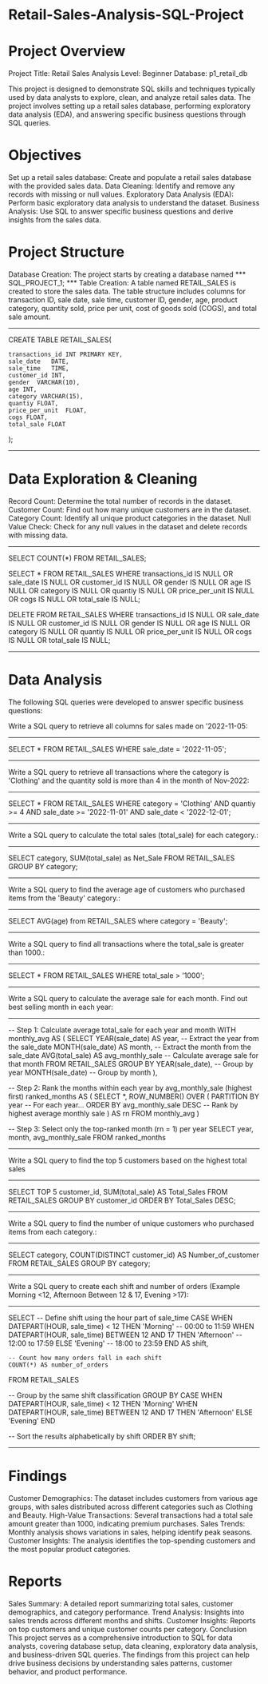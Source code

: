 # Retail-Sales-Analysis-SQL-Project
# Project Overview
Project Title: Retail Sales Analysis
Level: Beginner
Database: p1_retail_db

This project is designed to demonstrate SQL skills and techniques typically used by data analysts to explore, clean, and analyze retail sales data. The project involves setting up a retail sales database, performing exploratory data analysis (EDA), and answering specific business questions through SQL queries.
# Objectives
Set up a retail sales database: Create and populate a retail sales database with the provided sales data.
Data Cleaning: Identify and remove any records with missing or null values.
Exploratory Data Analysis (EDA): Perform basic exploratory data analysis to understand the dataset.
Business Analysis: Use SQL to answer specific business questions and derive insights from the sales data.

# Project Structure
Database Creation: The project starts by creating a database named *** SQL_PROJECT_1; ***
Table Creation: A table named RETAIL_SALES is created to store the sales data. The table structure includes columns for transaction ID, sale date, sale time, customer ID, gender, age, product category, quantity sold, price per unit, cost of goods sold (COGS), and total sale amount.

***
  CREATE TABLE RETAIL_SALES(

	transactions_id	INT PRIMARY KEY,
	sale_date	DATE,
	sale_time	TIME,
	customer_id	INT,
	gender	VARCHAR(10),
	age	INT,
	category VARCHAR(15),
	quantiy	FLOAT,
	price_per_unit	FLOAT,
	cogs FLOAT,
	total_sale FLOAT

  );
***

# Data Exploration & Cleaning

Record Count: Determine the total number of records in the dataset.
Customer Count: Find out how many unique customers are in the dataset.
Category Count: Identify all unique product categories in the dataset.
Null Value Check: Check for any null values in the dataset and delete records with missing data.

***
  SELECT 
	COUNT(*)
  FROM RETAIL_SALES;

 SELECT * FROM RETAIL_SALES
  WHERE 
	transactions_id IS NULL
	OR
	sale_date IS NULL
	OR
	customer_id IS NULL
	OR
	gender IS NULL
	OR
	age IS NULL
	OR
	category IS NULL
	OR
	quantiy IS NULL
	OR
	price_per_unit IS NULL
	OR
	cogs IS NULL
	OR
	total_sale IS NULL;
 
DELETE FROM RETAIL_SALES
WHERE 
	transactions_id IS NULL
	OR
	sale_date IS NULL
	OR
	customer_id IS NULL
	OR
	gender IS NULL
	OR
	age IS NULL
	OR
	category IS NULL
	OR
	quantiy IS NULL
	OR
	price_per_unit IS NULL
	OR
	cogs IS NULL
	OR
	total_sale IS NULL;
 ***
# Data Analysis

The following SQL queries were developed to answer specific business questions:

Write a SQL query to retrieve all columns for sales made on '2022-11-05:
***
SELECT * FROM RETAIL_SALES
WHERE sale_date = '2022-11-05';
***

Write a SQL query to retrieve all transactions where the category is 'Clothing' and the quantity sold is more than 4 in the month of Nov-2022:
***
SELECT * FROM RETAIL_SALES
WHERE category = 'Clothing'
  AND quantiy >= 4
  AND sale_date >= '2022-11-01'
  AND sale_date < '2022-12-01';
  ***
Write a SQL query to calculate the total sales (total_sale) for each category.:

***
SELECT category, SUM(total_sale) as Net_Sale FROM RETAIL_SALES
GROUP BY category;
***
Write a SQL query to find the average age of customers who purchased items from the 'Beauty' category.:
***
SELECT
	AVG(age) 
from RETAIL_SALES
where category = 'Beauty';
***
Write a SQL query to find all transactions where the total_sale is greater than 1000.:

***
SELECT * FROM RETAIL_SALES
WHERE total_sale > '1000';
***
Write a SQL query to calculate the average sale for each month. Find out best selling month in each year:
***
-- Step 1: Calculate average total_sale for each year and month
WITH monthly_avg AS (
    SELECT 
        YEAR(sale_date) AS year,                          -- Extract the year from the sale_date
        MONTH(sale_date) AS month,                        -- Extract the month from the sale_date
        AVG(total_sale) AS avg_monthly_sale               -- Calculate average sale for that month
    FROM RETAIL_SALES
    GROUP BY 
        YEAR(sale_date),                                  -- Group by year
        MONTH(sale_date)                                  -- Group by month
),

-- Step 2: Rank the months within each year by avg_monthly_sale (highest first)
ranked_months AS (
    SELECT *,
           ROW_NUMBER() OVER (
               PARTITION BY year                          -- For each year...
               ORDER BY avg_monthly_sale DESC             -- Rank by highest average monthly sale
           ) AS rn
    FROM monthly_avg
)

-- Step 3: Select only the top-ranked month (rn = 1) per year
SELECT 
    year, 
    month,
    avg_monthly_sale
FROM ranked_months

***
Write a SQL query to find the top 5 customers based on the highest total sales 
***
SELECT TOP 5
	   customer_id,
	   SUM(total_sale) AS Total_Sales
FROM RETAIL_SALES
GROUP BY customer_id
ORDER BY Total_Sales DESC;

***
Write a SQL query to find the number of unique customers who purchased items from each category.:
***
SELECT
	category,
	COUNT(DISTINCT customer_id) AS Number_of_customer
FROM RETAIL_SALES
GROUP BY category;
***

Write a SQL query to create each shift and number of orders (Example Morning <12, Afternoon Between 12 & 17, Evening >17):

***
SELECT 
    -- Define shift using the hour part of sale_time
    CASE 
        WHEN DATEPART(HOUR, sale_time) < 12 THEN 'Morning'          -- 00:00 to 11:59
        WHEN DATEPART(HOUR, sale_time) BETWEEN 12 AND 17 THEN 'Afternoon' -- 12:00 to 17:59
        ELSE 'Evening'                                              -- 18:00 to 23:59
    END AS shift,

    -- Count how many orders fall in each shift
    COUNT(*) AS number_of_orders

FROM RETAIL_SALES

-- Group by the same shift classification
GROUP BY 
    CASE 
        WHEN DATEPART(HOUR, sale_time) < 12 THEN 'Morning'
        WHEN DATEPART(HOUR, sale_time) BETWEEN 12 AND 17 THEN 'Afternoon'
        ELSE 'Evening'
    END

-- Sort the results alphabetically by shift
ORDER BY shift;
***
# Findings
Customer Demographics: The dataset includes customers from various age groups, with sales distributed across different categories such as Clothing and Beauty.
High-Value Transactions: Several transactions had a total sale amount greater than 1000, indicating premium purchases.
Sales Trends: Monthly analysis shows variations in sales, helping identify peak seasons.
Customer Insights: The analysis identifies the top-spending customers and the most popular product categories.
# Reports
Sales Summary: A detailed report summarizing total sales, customer demographics, and category performance.
Trend Analysis: Insights into sales trends across different months and shifts.
Customer Insights: Reports on top customers and unique customer counts per category.
Conclusion
This project serves as a comprehensive introduction to SQL for data analysts, covering database setup, data cleaning, exploratory data analysis, and business-driven SQL queries. The findings from this project can help drive business decisions by understanding sales patterns, customer behavior, and product performance.



